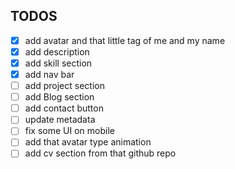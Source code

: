 ## TODOS

- [x] add avatar and that little tag of me and my name
- [x] add description
- [x] add skill section
- [x] add nav bar
- [ ] add project section
- [ ] add Blog section
- [ ] add contact button
- [ ] update metadata
- [ ] fix some UI on mobile
- [ ] add that avatar type animation
- [ ] add cv section from that github repo
